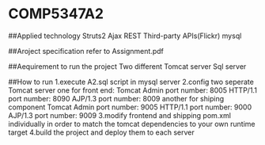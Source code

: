 # COMP5347A2

##Applied technology
Struts2 Ajax REST Third-party APIs(Flickr) mysql

##Aroject specification
refer to Assignment.pdf

##Aequirement to run the project
Two different Tomcat server
Sql server

##How to run
1.execute A2.sql script in mysql server
2.config two seperate Tomcat server
  one for front end:
  Tomcat Admin port number: 8005
  HTTP/1.1 port number: 8090
  AJP/1.3 port number: 8009
  another for shiping component
  Tomcat Admin port number: 9005
  HTTP/1.1 port number: 9000
  AJP/1.3 port number: 9009
3.modify frontend and shipping pom.xml individually
in order to match the tomcat dependencies to your own runtime target
4.build the project and deploy them to each server
